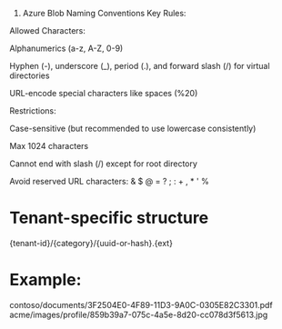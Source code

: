 1. Azure Blob Naming Conventions
Key Rules:

Allowed Characters:

Alphanumerics (a-z, A-Z, 0-9)

Hyphen (-), underscore (_), period (.), and forward slash (/) for virtual directories

URL-encode special characters like spaces (%20)

Restrictions:

Case-sensitive (but recommended to use lowercase consistently)

Max 1024 characters

Cannot end with slash (/) except for root directory

Avoid reserved URL characters: & $ @ = ? ; : + , * ' %


# Tenant-specific structure
{tenant-id}/{category}/{uuid-or-hash}.{ext}

# Example:
contoso/documents/3F2504E0-4F89-11D3-9A0C-0305E82C3301.pdf
acme/images/profile/859b39a7-075c-4a5e-8d20-cc078d3f5613.jpg